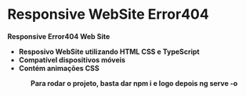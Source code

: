 # Responsive WebSite Error404 

<h4>Responsive Error404 Web Site</4>
<ul>
  <li>Resposivo WebSite utilizando HTML CSS e TypeScript</li>
  <li>Compatível dispositivos móveis</li>
  <li>Contém animações CSS</li>
<ul>

<p>Para rodar o projeto, basta dar npm i e logo depois ng serve -o</p>
